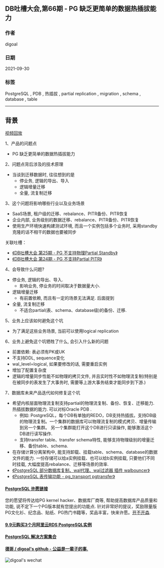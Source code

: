 ## DB吐槽大会,第66期 - PG 缺乏更简单的数据热插拔能力    
  
### 作者  
digoal  
  
### 日期  
2021-09-30  
  
### 标签  
PostgreSQL , PDB , 热插拔 , partial replication , migration , schema , database , table     
  
----  
  
## 背景  
[视频回放]()  
  
1、产品的问题点  
- PG 缺乏更简单的数据热插拔能力  
  
2、问题点背后涉及的技术原理  
- 当谈到迁移数据时, 往往想到的是  
    - 停业务, 逻辑的导出、导入  
    - 逻辑增量迁移  
    - 全量, 流复制迁移  
  
3、这个问题将影响哪些行业以及业务场景  
- SaaS场景, 租户级的迁移、rebalance、PITR备份、PITR恢复  
- 企业内部, 业务级别的数据迁移、rebalance、PITR备份、PITR恢复  
- 使用生产环境快速构建测试环境, 而且一个实例包括多个业务时, 采用standby克隆的话不相干的数据也要被同步  
  
关联吐槽：  
- [《DB吐槽大会,第25期 - PG 不支持物理Partial Standby》](../202109/20210902_13.md)    
- [《DB吐槽大会,第24期 - PG 不支持Partial PITR》](../202109/20210902_12.md)    
  
4、会导致什么问题?  
- 停业务, 逻辑的导出、导入.   
    - 影响业务, 停业务的时间取决于数据量大小.  
- 逻辑增量迁移  
    - 有前置依赖, 而且有一定的场景无法满足. 后面提到  
- 全量, 流复制迁移  
    - 不适合partial(表、schema、database级)的备份、迁移.   
  
5、业务上应该如何避免这个坑  
- 为了满足这些业务场景, 当前可以使用logical replication  
  
6、业务上避免这个坑牺牲了什么, 会引入什么新的问题  
- 前置依赖: 表必须有PK或UK  
- 不支持DDL, sequence变化  
- wal_level=logical, 如果要修改的话, 需要重启实例  
- 增加了配置复杂度  
- 逻辑的增量同步性能不如物理的拷贝文件, 并且实时性不如物理流复制(特别是在被同步的表发生了大事务时, 需要等上游大事务结束才能同步到下游.)  
  
7、数据库未来产品迭代如何修复这个坑  
- 希望内核层面物理流复制支持partial的物理流复制、备份、恢复、迁移能力. 热插拔数据的能力. 可以对标Oracle PDB .     
    - 例如: PostgreSQL，每个DB有单独的REDO，DB支持热插拔。支持DB级的物理流复制。一个集群的数据库可以物理流复制的模式拷贝、增量传输到另一个集群。 另一个集群能打开这个DB进行只读操作, 能够激活这个DB进行读写操作.   
    - 支持transfer table、transfer schema特性, 能够支持物理级别的增量迁移、备份table、schema.  
- 在存储计算分离架构中, 能支持卸载、挂载table、schema、database的数据文件的能力. 一份存储可以给a实例挂载、也可以给b实例挂载, 只要他们不同时挂载, 大幅度提高rebalance、迁移等场景的效率.   
- [《PostgreSQL 部分数据库复制、wal代理、wal过滤器 插件 walbouncer》](../202003/20200326_25.md)    
- [《PostgreSQL 表传输功能 - pg_transport pgtransfer》](../201910/20191012_01.md)    
  
  
  
  
  
#### [PostgreSQL 许愿链接](https://github.com/digoal/blog/issues/76 "269ac3d1c492e938c0191101c7238216")
您的愿望将传达给PG kernel hacker、数据库厂商等, 帮助提高数据库产品质量和功能, 说不定下一个PG版本就有您提出的功能点. 针对非常好的提议，奖励限量版PG文化衫、纪念品、贴纸、PG热门书籍等，奖品丰富，快来许愿。[开不开森](https://github.com/digoal/blog/issues/76 "269ac3d1c492e938c0191101c7238216").  
  
  
#### [9.9元购买3个月阿里云RDS PostgreSQL实例](https://www.aliyun.com/database/postgresqlactivity "57258f76c37864c6e6d23383d05714ea")
  
  
#### [PostgreSQL 解决方案集合](https://yq.aliyun.com/topic/118 "40cff096e9ed7122c512b35d8561d9c8")
  
  
#### [德哥 / digoal's github - 公益是一辈子的事.](https://github.com/digoal/blog/blob/master/README.md "22709685feb7cab07d30f30387f0a9ae")
  
  
![digoal's wechat](../pic/digoal_weixin.jpg "f7ad92eeba24523fd47a6e1a0e691b59")
  
